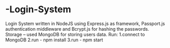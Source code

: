 # -Login-System

Login System written in NodeJS using Express.js as framework, Passport.js authentication middleware and Bcrypt.js for hashing the passwords.
Storage – used MongoDB for storing users data. 
Run: 1.connect to MongoDB 
2.run - npm install 
3.run - npm start
